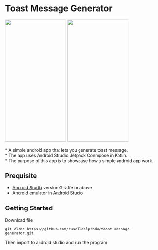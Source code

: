 # Toast Message Generator 
<img src="https://github.com/user-attachments/assets/683c154f-1b2d-431a-9889-73e431729531" width="200" height="400">
<img src="https://github.com/user-attachments/assets/727ea158-4b5c-4d2e-b5d1-93aa11c5e2c2" width="200" height="400"><br><br>
* A simple android app that lets you generate toast message.<br>
* The app uses Android Strudio Jetpack Conmpose in Kotlin.<br>
* The purpose of this app is to showcase how a simple android app work.

## Prequisite
- [Android Studio](https://developer.android.com/studio) version Giraffe or above
- Android emulator in Android Studio
## Getting Started
Download file
```
git clone https://github.com/ruselldelprado/toast-message-generator.git
```
Then import to android studio and run the program
